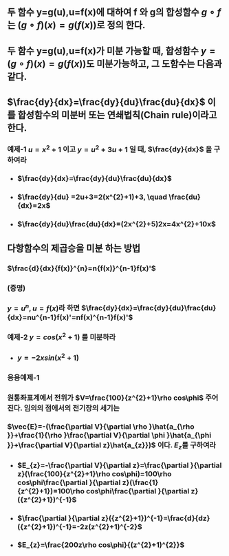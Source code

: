 ## 두 함수 y=g(u),u=f(x)에 대하여 f 와 g의 합성함수 $g \circ f$ 는 $(g \circ f)(x)=g(f(x))$로 정의 한다.
## 두 함수 y=g(u),u=f(x)가 미분 가능할 때, 합성함수 $y=(g \circ f)(x)=g(f(x))$도 미분가능하고, 그 도함수는 다음과 같다.
## $\frac{dy}{dx}=\frac{dy}{du}\frac{du}{dx}$ 이를 합성함수의 미분버 또는 연쇄법칙(Chain rule)이라고 한다.

### 예제-1 $u=x^{2}+1$ 이고 $y=u^{2}+3u+1$ 일 때, $\frac{dy}{dx}$ 을 구하여라
+ ### $\frac{dy}{dx}=\frac{dy}{du}\frac{du}{dx}$
+ ### $\frac{dy}{du} =2u+3=2(x^{2}+1)+3, \quad \frac{du}{dx}=2x$
+ ### $\frac{dy}{du}\frac{du}{dx}=(2x^{2}+5)2x=4x^{2}+10x$

## 다항함수의 제곱승을 미분 하는 방법
### $\frac{d}{dx}{f(x)}^{n}=n{f(x)}^{n-1}f(x)'$
### (증명) 
### $y=u^{n}, u=f(x)$라 하면 $\frac{dy}{dx}=\frac{dy}{du}\frac{du}{dx}=nu^{n-1}f(x)'=nf(x)^{n-1}f(x)'$
### 예제-2 $y=cos(x^{2}+1)$ 를 미분하라
+ ### $y=-2xsin(x^{2}+1)$

### 응용예제-1
### 원통좌표계에서 전위가 $V=\frac{100}{z^{2}+1}\rho cos\phi$ 주어진다. 임의의 점에서의 전기장의 세기는
### $\vec{E}=-(\frac{\partial V}{\partial \rho }\hat{a_{\rho }}+\frac{1}{\rho }\frac{\partial V}{\partial \phi }\hat{a_{\phi }}+\frac{\partial V}{\partial z}\hat{a_{z}})$ 이다. $E_{z}$를 구하여라
+ ### $E_{z}=-\frac{\partial V}{\partial z}=\frac{\partial }{\partial z}(\frac{100}{z^{2}+1}\rho cos\phi)=100\rho cos\phi\frac{\partial }{\partial z}(\frac{1}{z^{2}+1})=100\rho cos\phi\frac{\partial }{\partial z}({z^{2}+1})^{-1}$
+ ### $\frac{\partial }{\partial z}({z^{2}+1})^{-1}=\frac{d}{dz}({z^{2}+1})^{-1}=-2z(z^{2}+1)^{-2}$
+ ### $E_{z}=\frac{200z\rho cos\phi}{(z^{2}+1)^{2}}$
